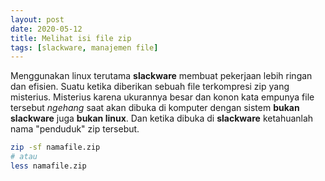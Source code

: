 ```yaml
---
layout: post
date: 2020-05-12
title: Melihat isi file zip
tags: [slackware, manajemen file]
---
```

Menggunakan linux terutama **slackware** membuat pekerjaan lebih ringan dan efisien. Suatu ketika diberikan sebuah file terkompresi zip yang misterius. Misterius karena ukurannya besar dan konon kata empunya file tersebut _ngehang_ saat akan dibuka di komputer dengan sistem **bukan slackware** juga **bukan linux**. Dan ketika dibuka di **slackware** ketahuanlah nama "penduduk" zip tersebut.

```bash
zip -sf namafile.zip
# atau
less namafile.zip
```
